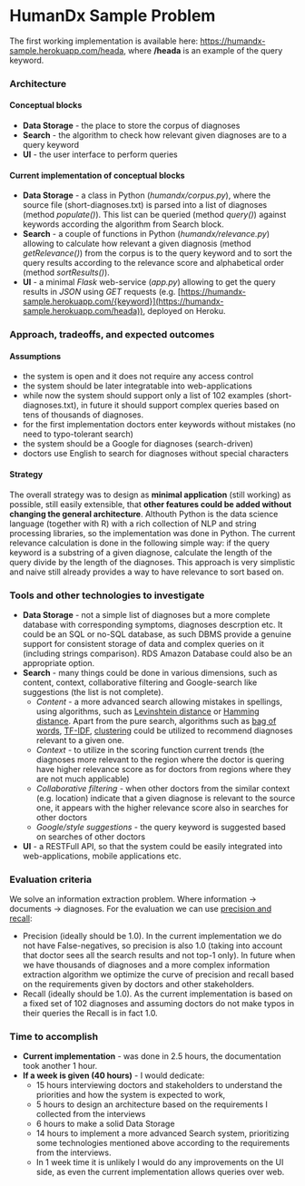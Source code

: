 # HumanDx Sample Problem

The first working implementation is available here: https://humandx-sample.herokuapp.com/heada, where **/heada** is an example of the query keyword.  

### Architecture

#### Conceptual blocks

- **Data Storage** - the place to store the corpus of diagnoses
- **Search** - the algorithm to check how relevant given diagnoses are to a query keyword
- **UI** - the user interface to perform queries

#### Current implementation of conceptual blocks

- **Data Storage** - a class in Python (*humandx/corpus.py*), where the source file (short-diagnoses.txt) is parsed into a list of diagnoses (method *populate()*). This list can be queried (method *query()*) against keywords according the algorithm from Search block.
- **Search** - a couple of functions in Python (*humandx/relevance.py*) allowing to calculate how relevant a given diagnosis (method *getRelevance()*) from the corpus is to the query keyword and to sort the query results according to the relevance score and alphabetical order (method *sortResults()*).  
- **UI** - a minimal *Flask* web-service (*app.py*) allowing to get the query results in *JSON* using *GET* requests (e.g. [https://humandx-sample.herokuapp.com/{keyword}](https://humandx-sample.herokuapp.com/heada)), deployed on Heroku.

### Approach, tradeoffs, and expected outcomes
#### Assumptions
- the system is open and it does not require any access control
- the system should be later integratable into web-applications
- while now the system should support only a list of 102 examples (short-diagnoses.txt), in future it should support complex queries based on tens of thousands of diagnoses.
- for the first implementation doctors enter keywords without mistakes (no need to typo-tolerant search)
- the system should be a Google for diagnoses (search-driven)
- doctors use English to search for diagnoses without special characters

#### Strategy
The overall strategy was to design as **minimal application** (still working) as possible, still easily extensible, that **other features could be added without changing the general architecture**.
Althouth Python is the data science language (together with R) with a rich collection of NLP and string processing libraries, so the implementation was done in Python.
The current relevance calculation is done in the following simple way: if the query keyword is a substring of a given diagnose, calculate the length of the query divide by the length of the diagnoses. This approach is very simplistic and naive still already provides a way to have relevance to sort based on.


### Tools and other technologies to investigate
- **Data Storage** - not a simple list of diagnoses but a more complete database with corresponding symptoms, diagnoses descrption etc. It could be an SQL or no-SQL database, as such DBMS provide a genuine support for consistent storage of data and complex queries on it (including strings comparison). RDS Amazon Database could also be an appropriate option.
- **Search** - many things could be done in various dimensions, such as content, context, collaborative filtering and Google-search like suggestions (the list is not complete).
  - *Content* - a more advanced search allowing mistakes in spellings, using algorithms, such as [Levinshtein distance](https://en.wikipedia.org/wiki/Levenshtein_distance) or [Hamming distance](https://en.wikipedia.org/wiki/Hamming_distance). Apart from the pure search, algorithms such as [bag of words](https://en.wikipedia.org/wiki/Bag-of-words_model), [TF-IDF](https://en.wikipedia.org/wiki/Tf–idf), [clustering](https://en.wikipedia.org/wiki/Cluster_analysis) could be utilized to recommend diagnoses relevant to a given one.
  - *Context* - to utilize in the scoring function current trends (the diagnoses more relevant to the region where the doctor is quering have higher relevance score as for doctors from regions where they are not much applicable)
  - *Collaborative filtering* - when other doctors from the similar context (e.g. location) indicate that a given diagnose is relevant to the source one, it appears with the higher relevance score also in searches for other doctors 
  - *Google/style suggestions* - the query keyword is suggested based on searches of other doctors
- **UI** - a RESTFull API, so that the system could be easily integrated into web-applications, mobile applications etc. 

### Evaluation criteria
We solve an information extraction problem. Where information -> documents -> diagnoses. For the evaluation we can use [precision and recall](https://en.wikipedia.org/wiki/Precision_and_recall):
- Precision (ideally should be 1.0). In the current implementation we do not have False-negatives, so precision is also 1.0 (taking into account that doctor sees all the search results and not top-1 only). In future when we have thousands of diagnoses and a more complex information extraction algorithm we optimize the curve of precision and recall based on the requirements given by doctors and other stakeholders. 
- Recall (ideally should be 1.0). As the current implementation is based on a fixed set of 102 diagnoses and assuming doctors do not make typos in their  queries the Recall is in fact 1.0.

### Time to accomplish
- **Current implementation** - was done in 2.5 hours, the documentation took another 1 hour.
- **If a week is given (40 hours)** - I would dedicate: 
  - 15 hours interviewing doctors and stakeholders to understand the priorities and how the system is expected to work, 
  - 5 hours to design an architecture based on the requirements I collected from the interviews 
  - 6 hours to make a solid Data Storage
  - 14 hours to implement a more advanced Search system, prioritizing some technologies mentioned above according to the requirements from the interviews. 
  - In 1 week time it is unlikely I would do any improvements on the UI side, as even the current implementation allows queries over web. 
